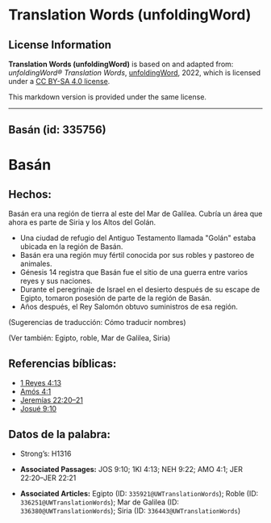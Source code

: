 # Translation Words (unfoldingWord)

## License Information

**Translation Words (unfoldingWord)** is based on and adapted from: _unfoldingWord® Translation Words_, [unfoldingWord](https://unfoldingword.org/utw), 2022, which is licensed under a [CC BY-SA 4.0 license](https://creativecommons.org/licenses/by-sa/4.0/legalcode.en).

This markdown version is provided under the same license.



--------------------------------

## Basán (id: 335756)

Basán
=====

Hechos:
-------

Basán era una región de tierra al este del Mar de Galilea. Cubría un área que ahora es parte de Siria y los Altos del Golán.

* Una ciudad de refugio del Antiguo Testamento llamada "Golán" estaba ubicada en la región de Basán.
* Basán era una región muy fértil conocida por sus robles y pastoreo de animales.
* Génesis 14 registra que Basán fue el sitio de una guerra entre varios reyes y sus naciones.
* Durante el peregrinaje de Israel en el desierto después de su escape de Egipto, tomaron posesión de parte de la región de Basán.
* Años después, el Rey Salomón obtuvo suministros de esa región.

(Sugerencias de traducción: Cómo traducir nombres)

(Ver también: Egipto, roble, Mar de Galilea, Siria)

Referencias bíblicas:
---------------------

* [1 Reyes 4:13](https://ref.ly/1Kgs4:13)
* [Amós 4:1](https://ref.ly/Amos4:1)
* [Jeremías 22:20–21](https://ref.ly/Jer22:20-Jer22:21)
* [Josué 9:10](https://ref.ly/Josh9:10)

Datos de la palabra:
--------------------

* Strong’s: H1316

* **Associated Passages:** JOS 9:10; 1KI 4:13; NEH 9:22; AMO 4:1; JER 22:20–JER 22:21
* **Associated Articles:** Egipto (ID: `335921@UWTranslationWords`); Roble (ID: `336251@UWTranslationWords`); Mar de Galilea (ID: `336380@UWTranslationWords`); Siria (ID: `336443@UWTranslationWords`)

